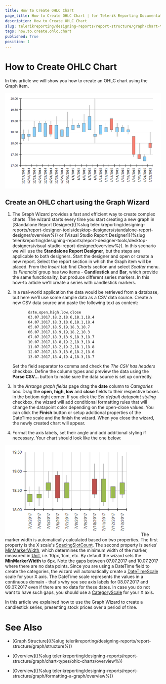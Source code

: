 ```yaml
---
title: How to Create OHLC Chart
page_title: How to Create OHLC Chart | for Telerik Reporting Documentation
description: How to Create OHLC Chart
slug: telerikreporting/designing-reports/report-structure/graph/chart-types/ohlc-charts/how-to-create-ohlc-chart
tags: how,to,create,ohlc,chart
published: True
position: 1
---
```


# How to Create OHLC Chart



In this article we will show you how to create an OHLC chart using the Graph item.         

  ![ohlc](images/Graph/OhlcChart.png)

## Create an OHLC chart using the Graph Wizard

1. The Graph Wizard provides a fast and efficient way to create complex charts. The wizard starts every time you start creating a new graph in               [Standalone Report Designer]({%slug telerikreporting/designing-reports/report-designer-tools/desktop-designers/standalone-report-designer/overview%}) or               [Visual Studio Report Designer]({%slug telerikreporting/designing-reports/report-designer-tools/desktop-designers/visual-studio-report-designer/overview%}). In this scenario we will use the __Standalone Report Designer__, but the steps are applicable to both designers.                 Start the designer and open or create a new report. Select the report section in which the Graph item will be placed.               From the *Insert*  tab find *Charts*  section and select *Scatter*  menu.               Its *Financial*  group has two items - __Candlestick__  and __Bar__, which provide               the same functionality, but produce different series markers. In this how-to article we'll create a series with candlestick markers.             

1. In a real-world application the data would be retrieved from a database, but here we'll use some sample data as a CSV data source.               Create a new CSV data source and paste the following text as content:             

    
              date,open,high,low,close
              03.07.2017,18.2,18.6,18.1,18.4
              04.07.2017,18.3,18.6,18.1,18.4
              05.07.2017,18.5,19,18.3,18.7
              06.07.2017,18.9,19,18.2,18.3
              07.07.2017,18.3,18.9,18.3,18.7
              10.07.2017,18.8,19.2,18.3,18.4
              11.07.2017,18.2,19.2,18.1,18.8
              12.07.2017,18.3,18.6,18.2,18.6
              13.07.2017,18.4,19.4,18.3,18.7
            

    Set the field separator to comma and check the *The CSV has headers*  checkbox.               Define the column types and preview the data using the __Parse CSV...__  button to make sure the data source is set up correctly.             

1. In the *Arrange graph fields*  page drag the __date__  column to *Categories*  box.               Drag the __open, high, low__  and __close__  fields to their respective boxes in the bottom right corner.                 If you click the *Set default datapoint styling*  checkbox, the wizard will add conditional formatting rules that will change the datapoint color depending on the open-close values.                 You can click the __Finish__  button or setup additional properties of the DateTime scale and the finish the wizard.               When you close the wizard, the newly created chart will appear.             

1. Format the axis labels, set their angle and add additional styling if necessary. Your chart should look like the one below:               

  ![graph-howto-create-ohlc-chart](images/Graph/graph-howto-create-ohlc-chart.png)    The marker width is automatically calculated based on two properties. The first property is the X scale's                [SpacingSlotCount](/reporting/api/Telerik.Reporting.Scale#Telerik_Reporting_Scale_SpacingSlotCount).               The second property is series'  [MinMarkerWidth](/reporting/api/Telerik.Reporting.OhlcSeries#Telerik_Reporting_OhlcSeries_MinMarkerWidth), which determines the minimum width of the marker, measured in                [Unit](/reporting/api/Telerik.Reporting.Drawing.Unit), i.e. 10px, 1cm, etc.               By default the wizard sets the __MinMarkerWidth__  to 6px.                 Note the gaps between 07.07.2017 and 10.07.2017 where there are no data points. Since you are using a DateTime field to create the categories, the wizard               will automatically create a  [DateTimeScale](/reporting/api/Telerik.Reporting.DateTimeScale)  scale for your X axis. The DateTime scale represents the values in a continuous domain -               that's why you see axis labels for 08.07.2017 and 09.07.2017 even if there are no data for these dates.               In case you do not want to have such gaps, you should use a  [CategoryScale](/reporting/api/Telerik.Reporting.CategoryScale)  for your X axis.             

In this article we explained how to use the Graph Wizard to create a candlestick series, presenting stock prices over a period of time.           

# See Also

 

* [Graph Structure]({%slug telerikreporting/designing-reports/report-structure/graph/structure%})

 

* [Overview]({%slug telerikreporting/designing-reports/report-structure/graph/chart-types/ohlc-charts/overview%})

 

* [Overview]({%slug telerikreporting/designing-reports/report-structure/graph/formatting-a-graph/overview%})

